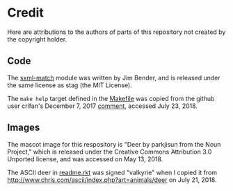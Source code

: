 Credit
======
Here are attributions to the authors of parts of this repository not created
by the copyright holder.

Code
----
The [sxml-match](src/stag/sxml-match) module was written by Jim Bender, and is
released under the same license as stag (the MIT License).

The `make help` target defined in the [Makefile](Makefile) was copied from
the github user crifan's December 7, 2017 
[comment](https://gist.github.com/prwhite/8168133), accessed July 23, 2018.

Images
------
The mascot image for this respository is "Deer by parkjisun from the Noun
Project," which is released under the Creative Commons Attribution 3.0
Unported license, and was accessed on May 13, 2018.

The ASCII deer in [readme.rkt](src/stag/options/readme.rkt) was signed
"valkyrie" when I copied it from
http://www.chris.com/ascii/index.php?art=animals/deer on July 21, 2018.